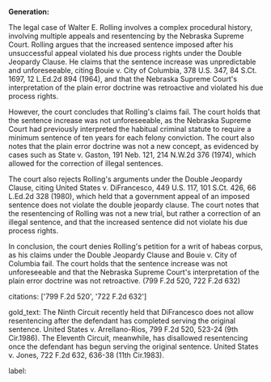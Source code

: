 **Generation:**


The legal case of Walter E. Rolling involves a complex procedural history, involving multiple appeals and resentencing by the Nebraska Supreme Court. Rolling argues that the increased sentence imposed after his unsuccessful appeal violated his due process rights under the Double Jeopardy Clause. He claims that the sentence increase was unpredictable and unforeseeable, citing Bouie v. City of Columbia, 378 U.S. 347, 84 S.Ct. 1697, 12 L.Ed.2d 894 (1964), and that the Nebraska Supreme Court's interpretation of the plain error doctrine was retroactive and violated his due process rights.

However, the court concludes that Rolling's claims fail. The court holds that the sentence increase was not unforeseeable, as the Nebraska Supreme Court had previously interpreted the habitual criminal statute to require a minimum sentence of ten years for each felony conviction. The court also notes that the plain error doctrine was not a new concept, as evidenced by cases such as State v. Gaston, 191 Neb. 121, 214 N.W.2d 376 (1974), which allowed for the correction of illegal sentences.

The court also rejects Rolling's arguments under the Double Jeopardy Clause, citing United States v. DiFrancesco, 449 U.S. 117, 101 S.Ct. 426, 66 L.Ed.2d 328 (1980), which held that a government appeal of an imposed sentence does not violate the double jeopardy clause. The court notes that the resentencing of Rolling was not a new trial, but rather a correction of an illegal sentence, and that the increased sentence did not violate his due process rights.

In conclusion, the court denies Rolling's petition for a writ of habeas corpus, as his claims under the Double Jeopardy Clause and Bouie v. City of Columbia fail. The court holds that the sentence increase was not unforeseeable and that the Nebraska Supreme Court's interpretation of the plain error doctrine was not retroactive. (799 F.2d 520, 722 F.2d 632)

citations: ['799 F.2d 520', '722 F.2d 632']

gold_text: The Ninth Circuit recently held that DiFrancesco does not allow resentencing after the defendant has completed serving the original sentence. United States v. Arrellano-Rios, 799 F.2d 520, 523-24 (9th Cir.1986). The Eleventh Circuit, meanwhile, has disallowed resentencing once the defendant has begun serving the original sentence. United States v. Jones, 722 F.2d 632, 636-38 (11th Cir.1983).

label: 